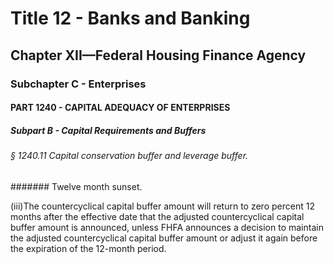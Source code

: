 
# Title 12 - Banks and Banking
## Chapter XII—Federal Housing Finance Agency
### Subchapter C - Enterprises
#### PART 1240 - CAPITAL ADEQUACY OF ENTERPRISES
##### Subpart B - Capital Requirements and Buffers
###### § 1240.11 Capital conservation buffer and leverage buffer.
####### Twelve month sunset.

(iii)The countercyclical capital buffer amount will return to zero percent 12 months after the effective date that the adjusted countercyclical capital buffer amount is announced, unless FHFA announces a decision to maintain the adjusted countercyclical capital buffer amount or adjust it again before the expiration of the 12-month period.
